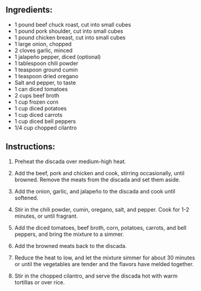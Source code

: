## Ingredients:
- 1 pound beef chuck roast, cut into small cubes
- 1 pound pork shoulder, cut into small cubes
- 1 pound chicken breast, cut into small cubes
- 1 large onion, chopped
- 2 cloves garlic, minced
- 1 jalapeño pepper, diced (optional)
- 1 tablespoon chili powder
- 1 teaspoon ground cumin
- 1 teaspoon dried oregano
- Salt and pepper, to taste
- 1 can diced tomatoes
- 2 cups beef broth
- 1 cup frozen corn
- 1 cup diced potatoes
- 1 cup diced carrots
- 1 cup diced bell peppers
- 1/4 cup chopped cilantro

## Instructions:
1. Preheat the discada over medium-high heat.

2. Add the beef, pork and chicken and cook, stirring occasionally, until browned. Remove the meats from the discada and set them aside.

3. Add the onion, garlic, and jalapeño to the discada and cook until softened.

4. Stir in the chili powder, cumin, oregano, salt, and pepper. Cook for 1-2 minutes, or until fragrant.

5. Add the diced tomatoes, beef broth, corn, potatoes, carrots, and bell peppers, and bring the mixture to a simmer.

6. Add the browned meats back to the discada.

7. Reduce the heat to low, and let the mixture simmer for about 30 minutes or until the vegetables are tender and the flavors have melded together.

8. Stir in the chopped cilantro, and serve the discada hot with warm tortillas or over rice.
